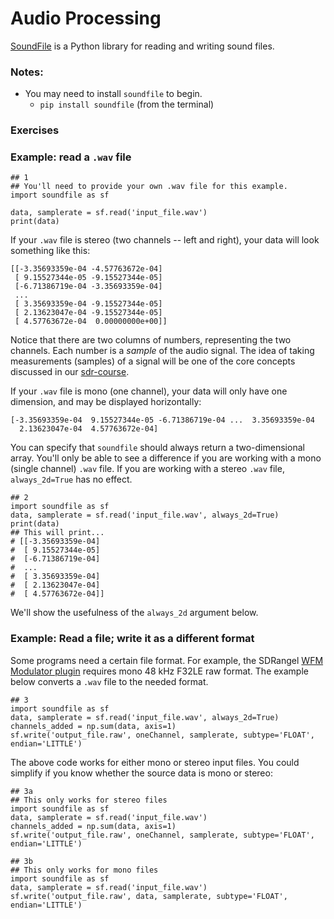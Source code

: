 # Audio Processing

[SoundFile](https://pysoundfile.readthedocs.io) is a Python library for reading and writing sound files.

### Notes: 
- You may need to install `soundfile` to begin.
  - `pip install soundfile` (from the terminal) 

### Exercises

### Example: read a `.wav` file

```python3
## 1
## You'll need to provide your own .wav file for this example.
import soundfile as sf

data, samplerate = sf.read('input_file.wav')
print(data)
```

If your `.wav` file is stereo (two channels -- left and right), your data will look something like this:

```
[[-3.35693359e-04 -4.57763672e-04]
 [ 9.15527344e-05 -9.15527344e-05]
 [-6.71386719e-04 -3.35693359e-04]
 ...
 [ 3.35693359e-04 -9.15527344e-05]
 [ 2.13623047e-04 -9.15527344e-05]
 [ 4.57763672e-04  0.00000000e+00]]
```

Notice that there are two columns of numbers, representing the two channels. Each number is a _sample_ of the audio signal. The idea of taking measurements (samples) of a signal will be one of the core concepts discussed in our [sdr-course](https://github.com/python-can-define-radio/sdr-course/).

If your `.wav` file is mono (one channel), your data will only have one dimension, and may be displayed horizontally:

```
[-3.35693359e-04  9.15527344e-05 -6.71386719e-04 ...  3.35693359e-04
  2.13623047e-04  4.57763672e-04]
```

You can specify that `soundfile` should always return a two-dimensional array. You'll only be able to see a difference if you are working with a mono (single channel) `.wav` file. If you are working with a stereo `.wav` file, `always_2d=True` has no effect.

```python3
## 2
import soundfile as sf
data, samplerate = sf.read('input_file.wav', always_2d=True)
print(data)
## This will print...
# [[-3.35693359e-04]
#  [ 9.15527344e-05]
#  [-6.71386719e-04]
#  ...
#  [ 3.35693359e-04]
#  [ 2.13623047e-04]
#  [ 4.57763672e-04]]
```

We'll show the usefulness of the `always_2d` argument below.

### Example: Read a file; write it as a different format

Some programs need a certain file format. For example, the SDRangel [WFM Modulator plugin](https://github.com/f4exb/sdrangel/blob/master/plugins/channeltx/modwfm/readme.md) requires mono 48 kHz F32LE raw format. The example below converts a `.wav` file to the needed format.

```python3
## 3
import soundfile as sf
data, samplerate = sf.read('input_file.wav', always_2d=True)
channels_added = np.sum(data, axis=1)
sf.write('output_file.raw', oneChannel, samplerate, subtype='FLOAT', endian='LITTLE')
```

The above code works for either mono or stereo input files. You could simplify if you know whether the source data is mono or stereo:

```python3
## 3a
## This only works for stereo files
import soundfile as sf
data, samplerate = sf.read('input_file.wav')
channels_added = np.sum(data, axis=1)
sf.write('output_file.raw', oneChannel, samplerate, subtype='FLOAT', endian='LITTLE')

## 3b
## This only works for mono files
import soundfile as sf
data, samplerate = sf.read('input_file.wav')
sf.write('output_file.raw', data, samplerate, subtype='FLOAT', endian='LITTLE')
```


